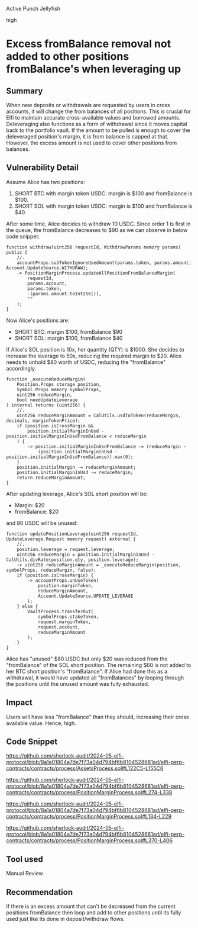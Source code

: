 Active Punch Jellyfish

high

# Excess fromBalance removal not added to other positions fromBalance's when leveraging up

## Summary
When new deposits or withdrawals are requested by users in cross accounts, it will change the from balances of all positions. This is crucial for Elfi to maintain accurate cross-available values and borrowed amounts. Deleveraging also functions as a form of withdrawal since it moves capital back to the portfolio vault. If the amount to be pulled is enough to cover the deleveraged position's margin, it is from balance is capped at that. However, the excess amount is not used to cover other positions from balances. 
## Vulnerability Detail
Assume Alice has two positions:
1. SHORT BTC with margin token USDC: margin is $100 and fromBalance is $100.
2. SHORT SOL with margin token USDC: margin is $100 and fromBalance is $40.

After some time, Alice decides to withdraw 10 USDC. Since order 1 is first in the queue, the fromBalance decreases to $90 as we can observe in below code snippet:

```solidity
function withdraw(uint256 requestId, WithdrawParams memory params) public {
    //.
    accountProps.subTokenIgnoreUsedAmount(params.token, params.amount, Account.UpdateSource.WITHDRAW);
    -> PositionMarginProcess.updateAllPositionFromBalanceMargin(
        requestId,
        params.account,
        params.token,
        -(params.amount.toInt256()),
        ""
    );
}
```

Now Alice's positions are:
- SHORT BTC: margin $100, fromBalance $90
- SHORT SOL: margin $100, fromBalance $40

If Alice's SOL position is 10x, her quantity (QTY) is $1000. She decides to increase the leverage to 50x, reducing the required margin to $20. Alice needs to unhold $80 worth of USDC, reducing the "fromBalance" accordingly.

```solidity
function _executeReduceMargin(
    Position.Props storage position,
    Symbol.Props memory symbolProps,
    uint256 reduceMargin,
    bool needUpdateLeverage
) internal returns (uint256) {
    //.
    uint256 reduceMarginAmount = CalUtils.usdToToken(reduceMargin, decimals, marginTokenPrice);
    if (position.isCrossMargin &&
        position.initialMarginInUsd - position.initialMarginInUsdFromBalance < reduceMargin
    ) {
        -> position.initialMarginInUsdFromBalance -= (reduceMargin -
            (position.initialMarginInUsd - position.initialMarginInUsdFromBalance)).max(0);
    }
    position.initialMargin -= reduceMarginAmount;
    position.initialMarginInUsd -= reduceMargin;
    return reduceMarginAmount;
}
```

After updating leverage, Alice's SOL short position will be:
- Margin: $20
- fromBalance: $20

and 80 USDC will be unused:

```solidity
function updatePositionLeverage(uint256 requestId, UpdateLeverage.Request memory request) external {
    //.
    position.leverage = request.leverage;
    uint256 reduceMargin = position.initialMarginInUsd - CalUtils.divRate(position.qty, position.leverage);
    -> uint256 reduceMarginAmount = _executeReduceMargin(position, symbolProps, reduceMargin, false);
    if (position.isCrossMargin) {
        -> accountProps.unUseToken(
            position.marginToken,
            reduceMarginAmount,
            Account.UpdateSource.UPDATE_LEVERAGE
        );
    } else {
        VaultProcess.transferOut(
            symbolProps.stakeToken,
            request.marginToken,
            request.account,
            reduceMarginAmount
        );
    }
}
```

Alice has "unused" $80 USDC but only $20 was reduced from the "fromBalance" of the SOL short position. The remaining $60 is not added to her BTC short position's "fromBalance". If Alice had done this as a withdrawal, it would have updated all "fromBalances" by looping through the positions until the unused amount was fully exhausted.
## Impact
Users will have less "fromBalance" than they should, increasing their cross available value. Hence, high.
## Code Snippet
https://github.com/sherlock-audit/2024-05-elfi-protocol/blob/8a1a01804a7de7f73a04d794bf6b8104528681ad/elfi-perp-contracts/contracts/process/AssetsProcess.sol#L122C5-L155C6

https://github.com/sherlock-audit/2024-05-elfi-protocol/blob/8a1a01804a7de7f73a04d794bf6b8104528681ad/elfi-perp-contracts/contracts/process/PositionMarginProcess.sol#L274-L338

https://github.com/sherlock-audit/2024-05-elfi-protocol/blob/8a1a01804a7de7f73a04d794bf6b8104528681ad/elfi-perp-contracts/contracts/process/PositionMarginProcess.sol#L134-L229

https://github.com/sherlock-audit/2024-05-elfi-protocol/blob/8a1a01804a7de7f73a04d794bf6b8104528681ad/elfi-perp-contracts/contracts/process/PositionMarginProcess.sol#L370-L406
## Tool used

Manual Review

## Recommendation
If there is an excess amount that can't be decreased from the current positions fromBalance then loop and add to other positions until its fully used just like its done in deposit/withdraw flows.